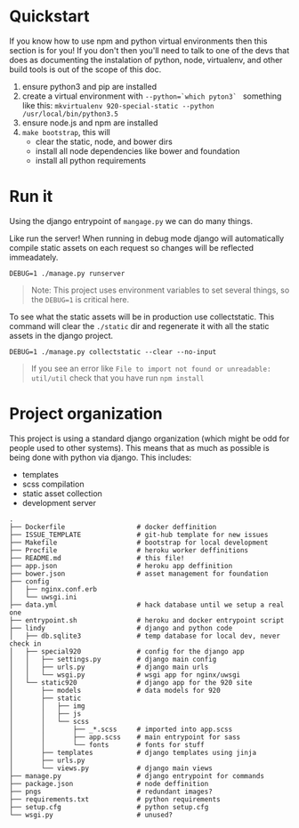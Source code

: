 # Quickstart

If you know how to use npm and python virtual environments then this section is for you! If you don't then you'll need to talk to one of the devs that does as documenting the instalation of python, node, virtualenv, and other build tools is out of the scope of this doc.

1. ensure python3 and pip are installed
2. create a virtual environment with ```--python=`which pyton3` ```
    something like this: `mkvirtualenv 920-special-static --python /usr/local/bin/python3.5`
3. ensure node.js and npm are installed
4. `make bootstrap`, this will
    - clear the static, node, and bower dirs
    - install all node dependencies like bower and foundation
    - install all python requirements


# Run it

Using the django entrypoint of `mangage.py` we can do many things.

Like run the server! When running in debug mode django will automatically compile static assets on each request so changes will be reflected immeadately.

    DEBUG=1 ./manage.py runserver

> Note: This project uses environment variables to set several things, so the `DEBUG=1` is critical here.

To see what the static assets will be in production use collectstatic. This command will clear the `./static` dir and regenerate it with all the static assets in the django project.

    DEBUG=1 ./manage.py collectstatic --clear --no-input

> If you see an error like `File to import not found or unreadable: util/util` check that you have run `npm install`

# Project organization

This project is using a standard django organization (which might be odd for people used to other systems).
This means that as much as possible is being done with python via django. This includes:

- templates
- scss compilation
- static asset collection
- development server

```
.
├── Dockerfile                  # docker deffinition
├── ISSUE_TEMPLATE              # git-hub template for new issues
├── Makefile                    # bootstrap for local development
├── Procfile                    # heroku worker deffinitions
├── README.md                   # this file!
├── app.json                    # heroku app deffinition
├── bower.json                  # asset management for foundation
├── config
│   ├── nginx.conf.erb
│   └── uwsgi.ini
├── data.yml                    # hack database until we setup a real one
├── entrypoint.sh               # heroku and docker entrypoint script
├── lindy                       # django and python code
│   ├── db.sqlite3              # temp database for local dev, never check in
│   ├── special920              # config for the django app
│   │   ├── settings.py         # django main config
│   │   ├── urls.py             # django main urls
│   │   └── wsgi.py             # wsgi app for nginx/uwsgi
│   └── static920               # django app for the 920 site
│       ├── models              # data models for 920
│       ├── static
│       │   ├── img
│       │   ├── js
│       │   └── scss
│       │       ├── _*.scss     # imported into app.scss
│       │       ├── app.scss    # main entrypoint for sass
│       │       └── fonts       # fonts for stuff
│       ├── templates           # django templates using jinja
│       ├── urls.py
│       └── views.py            # django main views
├── manage.py                   # django entrypoint for commands
├── package.json                # node deffinition
├── pngs                        # redundant images?
├── requirements.txt            # python requirements
├── setup.cfg                   # python setup.cfg
└── wsgi.py                     # unused?
```
